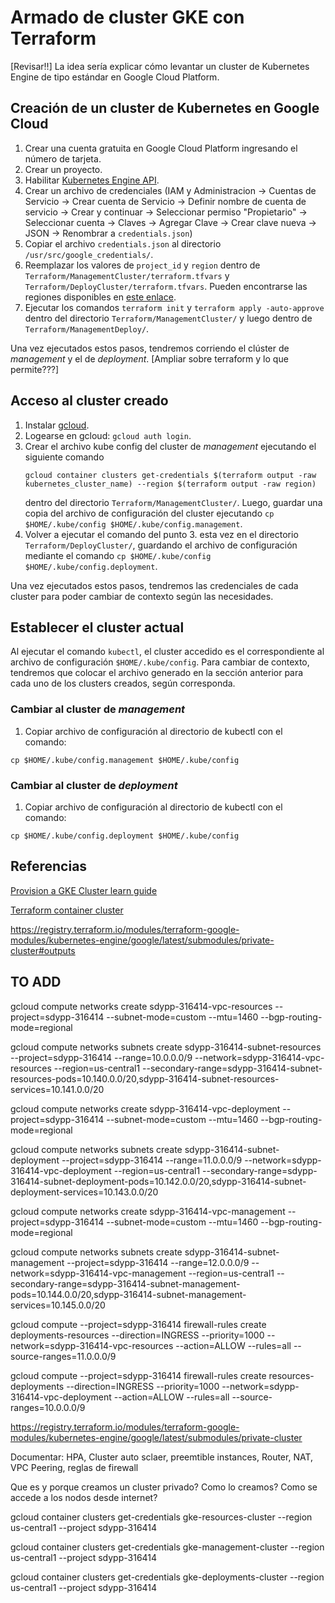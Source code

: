 # Armado de cluster GKE con Terraform

[Revisar!!] La idea sería explicar cómo levantar un cluster de Kubernetes Engine de tipo estándar en Google Cloud Platform.

## Creación de un cluster de Kubernetes en Google Cloud

1. Crear una cuenta gratuita en Google Cloud Platform ingresando el número de tarjeta.
2. Crear un proyecto.
3. Habilitar [Kubernetes Engine API](https://console.cloud.google.com/marketplace/product/google/container.googleapis.com).
4. Crear un archivo de credenciales (IAM y Administracion -> Cuentas de Servicio -> Crear cuenta de Servicio
   -> Definir nombre de cuenta de servicio -> Crear y continuar -> Seleccionar permiso "Propietario" -> Seleccionar cuenta
   -> Claves -> Agregar Clave -> Crear clave nueva -> JSON -> Renombrar a `credentials.json`)
5. Copiar el archivo `credentials.json` al directorio `/usr/src/google_credentials/`.
6. Reemplazar los valores de `project_id` y `region` dentro de `Terraform/ManagementCluster/terraform.tfvars` y
   `Terraform/DeployCluster/terraform.tfvars`. Pueden encontrarse las regiones disponibles en [este enlace](https://cloud.google.com/compute/docs/regions-zones).
7. Ejecutar los comandos `terraform init` y `terraform apply -auto-approve` dentro del directorio `Terraform/ManagementCluster/`
   y luego dentro de `Terraform/ManagementDeploy/`.

Una vez ejecutados estos pasos, tendremos corriendo el clúster de _management_ y el de _deployment_. [Ampliar sobre terraform y lo que permite???]

## Acceso al cluster creado

1. Instalar [gcloud](https://cloud.google.com/sdk/docs/install).
2. Logearse en gcloud: `gcloud auth login`.
3. Crear el archivo kube config del cluster de _management_ ejecutando el siguiente comando
   ```
   gcloud container clusters get-credentials $(terraform output -raw kubernetes_cluster_name) --region $(terraform output -raw region)
   ```
   dentro del directorio `Terraform/ManagementCluster/`. Luego, guardar una copia del archivo de configuración del cluster
   ejecutando `cp $HOME/.kube/config $HOME/.kube/config.management`.
4. Volver a ejecutar el comando del punto 3. esta vez en el directorio `Terraform/DeployCluster/`, guardando el archivo
   de configuración mediante el comando `cp $HOME/.kube/config $HOME/.kube/config.deployment`.

Una vez ejecutados estos pasos, tendremos las credenciales de cada cluster para poder cambiar de contexto según las necesidades.

## Establecer el cluster actual

Al ejecutar el comando `kubectl`, el cluster accedido es el correspondiente al archivo de configuración `$HOME/.kube/config`.
Para cambiar de contexto, tendremos que colocar el archivo generado en la sección anterior para cada uno de los clusters creados, según corresponda.

### Cambiar al cluster de _management_

1. Copiar archivo de configuración al directorio de kubectl con el comando:

```
cp $HOME/.kube/config.management $HOME/.kube/config
```

### Cambiar al cluster de _deployment_

1. Copiar archivo de configuración al directorio de kubectl con el comando:

```
cp $HOME/.kube/config.deployment $HOME/.kube/config
```

## Referencias

[Provision a GKE Cluster learn guide](https://learn.hashicorp.com/terraform/kubernetes/provision-gke-cluster)

[Terraform container cluster](https://registry.terraform.io/providers/hashicorp/google/latest/docs/resources/container_cluster)

https://registry.terraform.io/modules/terraform-google-modules/kubernetes-engine/google/latest/submodules/private-cluster#outputs

## TO ADD

gcloud compute networks create sdypp-316414-vpc-resources --project=sdypp-316414 --subnet-mode=custom --mtu=1460 --bgp-routing-mode=regional

gcloud compute networks subnets create sdypp-316414-subnet-resources --project=sdypp-316414 --range=10.0.0.0/9 --network=sdypp-316414-vpc-resources --region=us-central1 --secondary-range=sdypp-316414-subnet-resources-pods=10.140.0.0/20,sdypp-316414-subnet-resources-services=10.141.0.0/20

gcloud compute networks create sdypp-316414-vpc-deployment --project=sdypp-316414 --subnet-mode=custom --mtu=1460 --bgp-routing-mode=regional

gcloud compute networks subnets create sdypp-316414-subnet-deployment --project=sdypp-316414 --range=11.0.0.0/9 --network=sdypp-316414-vpc-deployment --region=us-central1 --secondary-range=sdypp-316414-subnet-deployment-pods=10.142.0.0/20,sdypp-316414-subnet-deployment-services=10.143.0.0/20

gcloud compute networks create sdypp-316414-vpc-management --project=sdypp-316414 --subnet-mode=custom --mtu=1460 --bgp-routing-mode=regional

gcloud compute networks subnets create sdypp-316414-subnet-management --project=sdypp-316414 --range=12.0.0.0/9 --network=sdypp-316414-vpc-management --region=us-central1 --secondary-range=sdypp-316414-subnet-management-pods=10.144.0.0/20,sdypp-316414-subnet-management-services=10.145.0.0/20

gcloud compute --project=sdypp-316414 firewall-rules create deployments-resources --direction=INGRESS --priority=1000 --network=sdypp-316414-vpc-resources --action=ALLOW --rules=all --source-ranges=11.0.0.0/9

gcloud compute --project=sdypp-316414 firewall-rules create resources-deployments --direction=INGRESS --priority=1000 --network=sdypp-316414-vpc-deployment --action=ALLOW --rules=all --source-ranges=10.0.0.0/9

https://registry.terraform.io/modules/terraform-google-modules/kubernetes-engine/google/latest/submodules/private-cluster

Documentar: HPA, Cluster auto sclaer, preemtible instances, Router, NAT, VPC Peering, reglas de firewall

Que es y porque creamos un cluster privado?
Como lo creamos?
Como se accede a los nodos desde internet?

gcloud container clusters get-credentials gke-resources-cluster --region us-central1 --project sdypp-316414

gcloud container clusters get-credentials gke-management-cluster --region us-central1 --project sdypp-316414

gcloud container clusters get-credentials gke-deployments-cluster --region us-central1 --project sdypp-316414
